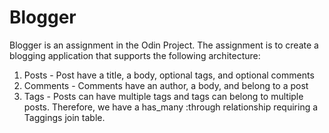 # Blogger

Blogger is an assignment in the Odin Project. The assignment is to create a blogging
application that supports the following architecture:

1) Posts - Post have a title, a body, optional tags, and optional comments
2) Comments - Comments have an author, a body, and belong to a post
3) Tags - Posts can have multiple tags and tags can belong to multiple posts. Therefore,
we have a has_many :through relationship requiring a Taggings join table.
